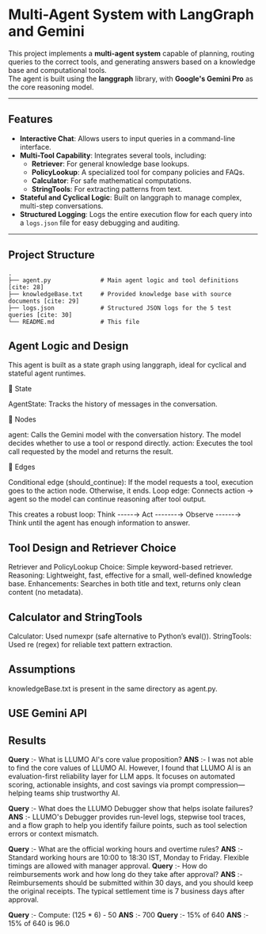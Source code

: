 # Multi-Agent System with LangGraph and Gemini

This project implements a **multi-agent system** capable of planning, routing queries to the correct tools, and generating answers based on a knowledge base and computational tools.  
The agent is built using the **langgraph** library, with **Google's Gemini Pro** as the core reasoning model.

---

##  Features
- **Interactive Chat**: Allows users to input queries in a command-line interface.  
- **Multi-Tool Capability**: Integrates several tools, including:
  - **Retriever**: For general knowledge base lookups.  
  - **PolicyLookup**: A specialized tool for company policies and FAQs.  
  - **Calculator**: For safe mathematical computations.  
  - **StringTools**: For extracting patterns from text.  
- **Stateful and Cyclical Logic**: Built on langgraph to manage complex, multi-step conversations.  
- **Structured Logging**: Logs the entire execution flow for each query into a `logs.json` file for easy debugging and auditing.  

---

## Project Structure

```
.
├── agent.py              # Main agent logic and tool definitions [cite: 28]
├── knowledgeBase.txt     # Provided knowledge base with source documents [cite: 29]
├── logs.json             # Structured JSON logs for the 5 test queries [cite: 30]
└── README.md             # This file 
```

 ## Agent Logic and Design

This agent is built as a state graph using langgraph, ideal for cyclical and stateful agent runtimes.

🔹 State

AgentState: Tracks the history of messages in the conversation.

🔹 Nodes

agent: Calls the Gemini model with the conversation history. The model decides whether to use a tool or respond directly.
action: Executes the tool call requested by the model and returns the result.

🔹 Edges

Conditional edge (should_continue): If the model requests a tool, execution goes to the action node. Otherwise, it ends.
Loop edge: Connects action → agent so the model can continue reasoning after tool output.

This creates a robust loop:
Think -----→ Act -------→ Observe ------→ Think until the agent has enough information to answer.


## Tool Design and Retriever Choice
Retriever and PolicyLookup
Choice: Simple keyword-based retriever.
Reasoning: Lightweight, fast, effective for a small, well-defined knowledge base.
Enhancements: Searches in both title and text, returns only clean content (no metadata).

## Calculator and StringTools
Calculator: Used numexpr (safe alternative to Python’s eval()).
StringTools: Used re (regex) for reliable text pattern extraction.

## Assumptions
knowledgeBase.txt is present in the same directory as agent.py.


## USE Gemini API

## Results
  **Query** :- What is LLUMO AI's core value proposition?
     **ANS** :-  I was not able to find the core values of LLUMO AI. However, I found that LLUMO AI is an evaluation-first reliability layer for LLM apps. It focuses on automated scoring, actionable insights, and cost savings via prompt compression—helping teams ship trustworthy AI.

  **Query** :- What does the LLUMO Debugger show that helps isolate failures?
     **ANS** :- LLUMO's Debugger provides run-level logs, stepwise tool traces, and a flow graph to help you identify failure points, such as tool selection errors or context mismatch.

  **Query** :- What are the official working hours and overtime rules?
     **ANS** :- Standard working hours are 10:00 to 18:30 IST, Monday to Friday. Flexible timings are allowed with manager approval.
  **Query** :- How do reimbursements work and how long do they take after approval?
     **ANS** :- Reimbursements should be submitted within 30 days, and you should keep the original receipts. The typical settlement time is 7 business days after approval.

  **Query** :- Compute: (125 * 6) - 50 
     **ANS** :- 700
  **Query** :- 15% of 640
     **ANS** :- 15% of 640 is 96.0